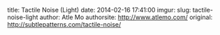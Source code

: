title:  Tactile Noise (Light)
date:   2014-02-16 17:41:00
imgur:
slug: tactile-noise-light
author: Atle Mo
authorsite: http://www.atlemo.com/
original: http://subtlepatterns.com/tactile-noise/
